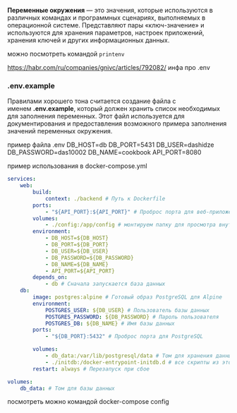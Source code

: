 **Переменные окружения** — это значения, которые используются в различных командах и программных сценариях, выполняемых в операционной системе. Представляют пары «ключ-значение» и используются для хранения параметров, настроек приложений, хранения ключей и других информационных данных.

можно посмотреть командой `printenv`

https://habr.com/ru/companies/gnivc/articles/792082/ инфа про .env

### .env.example
Правилами хорошего тона считается создание файла с именем **.env.example**, который должен хранить список необходимых для заполнения переменных. Этот файл используется для документирования и предоставления возможного примера заполнения значений переменных окружения.



пример файла .env
DB_HOST=db
DB_PORT=5431
DB_USER=dashidze
DB_PASSWORD=das10002
DB_NAME=cookbook
API_PORT=8080


пример использования в docker-compose.yml
```yml
services:
	web:
		build:
			context: ./backend # Путь к Dockerfile
		ports:
			- "${API_PORT}:${API_PORT}" # Проброс порта для веб-приложения
		volumes:
			- ./config:/app/config # монтируем папку для просмотра внутри контейнера
		environment:
			- DB_HOST=${DB_HOST}
			- DB_PORT=${DB_PORT}
			- DB_USER=${DB_USER}
			- DB_PASSWORD=${DB_PASSWORD}
			- DB_NAME=${DB_NAME}
			- API_PORT=${API_PORT}
		depends_on:
			- db # Сначала запускается база данных
	db:
		image: postgres:alpine # Готовый образ PostgreSQL для Alpine
		environment:
			POSTGRES_USER: ${DB_USER} # Пользователь базы данных
			POSTGRES_PASSWORD: ${DB_PASSWORD} # Пароль пользователя
			POSTGRES_DB: ${DB_NAME} # Имя базы данных
		ports:
			- "${DB_PORT}:5432" # Проброс порта для PostgreSQL

		volumes:
			- db_data:/var/lib/postgresql/data # Том для хранения данных
			- ./initdb:/docker-entrypoint-initdb.d # все скрипты из этой папки должны выполняться
		restart: always # Перезапуск при сбое

volumes:
	db_data: # Том для базы данных
```


посмотреть можно командой docker-compose config
